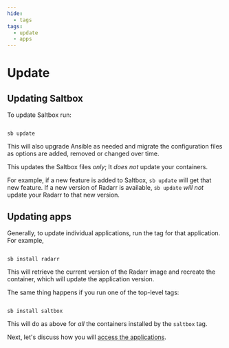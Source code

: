 ```yaml
---
hide:
  - tags
tags:
  - update
  - apps
---
```


# Update

## Updating Saltbox

To update Saltbox run:

``` shell

sb update

```

This will also upgrade Ansible as needed and migrate the configuration files as options are added, removed or changed over time.

This updates the Saltbox files *only*;  It *does not* update your containers.

For example, if a new feature is added to Saltbox, `sb update` will get that new feature.  If a new version of Radarr is available, `sb update` *will not* update your Radarr to that new version.

## Updating apps

Generally, to update individual applications, run the tag for that application.  For example,

``` shell

sb install radarr

```

This will retrieve the current version of the Radarr image and recreate the container, which will update the application version.

The same thing happens if you run one of the top-level tags:

``` shell

sb install saltbox

```

This will do as above for *all* the containers installed by the `saltbox` tag.

Next, let's discuss how you will [access the applications](accessing-apps.md).
